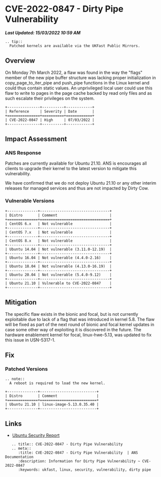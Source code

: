 # CVE-2022-0847 - Dirty Pipe Vulnerability
***Last Updated: 15/03/2022 10:59 AM***

```eval_rst
.. tip::
  Patched kernels are available via the UKFast Public Mirrors.

```

## Overview

On Monday 7th March 2022, a flaw was found in the way the "flags" member of the new pipe buffer structure was lacking proper initialization in copy_page_to_iter_pipe and push_pipe functions in the Linux kernel and could thus contain static values. An unprivileged local user could use this flaw to write to pages in the page cache backed by read only files and as such escalate their privileges on the system.

```eval_rst
+---------------+----------+------------+
| Reference     | Severity | Date       |
+===============+==========+============+
| CVE-2022-0847 | High     | 07/03/2022 |
+---------------+----------+------------+
```

## Impact Assessment

### ANS Response

Patches are currently available for Ubuntu 21.10. ANS is encourages all clients to upgrade their kernel to the latest version to mitigate this vulnerability.

We have confirmed that we do not deploy Ubuntu 21.10 or any other interim releases for managed services and thus are not impacted by Dirty Cow.

### Vulnerable Versions

```eval_rst
+--------------+--------------------------------+
| Distro       | Comment                        |
+==============+================================+
| CentOS 6.x   | Not vulnerable                 |
+--------------+--------------------------------+
| CentOS 7.x   | Not vulnerable                 |
+--------------+--------------------------------+
| CentOS 8.x   | Not vulnerable                 |
+--------------+--------------------------------+
| Ubuntu 14.04 | Not vulnerable (3.11.0-12.19)  |
+--------------+--------------------------------+
| Ubuntu 16.04 | Not vulnerable (4.4.0-2.16)    |
+--------------+--------------------------------+
| Ubuntu 18.04 | Not vulnerable (4.13.0-16.19)  |
+--------------+--------------------------------+
| Ubuntu 20.04 | Not vulnerable (5.4.0-9.12)    |
+--------------+--------------------------------+
| Ubuntu 21.10 | Vulnerable to CVE-2022-0847    |
+--------------+--------------------------------+
```


## Mitigation

The specific flaw exists in the bionic and focal, but is not currently exploitable due to lack of a flag that was introduced in kernel 5.8. The flaw will be fixed as part of the next round of bionic and focal kernel updates in case some other way of exploiting it is discovered in the future. The hardware enablement kernel for focal, linux-hwe-5.13, was updated to fix this issue in USN-5317-1.

## Fix

### Patched Versions

```eval_rst
.. note::
  A reboot is required to load the new kernel.
```

```eval_rst
+--------------+--------------------------+
| Distro       | Comment                  |
+==============+==========================+
| Ubuntu 21.10 | linux-image-5.13.0.35.40 |
+--------------+--------------------------+
```

## Links

* [Ubuntu Security Report](https://ubuntu.com/security/CVE-2022-0847)

```eval_rst
   .. title:: CVE-2022-0847 - Dirty Pipe Vulnerability
   .. meta::
      :title: CVE-2022-0847 - Dirty Pipe Vulnerability  | ANS Documentation
      :description: Information for Dirty Pipe Vulnerability ~ CVE-2022-0847
      :keywords: ukfast, linux, security, vulnerability, dirty pipe
```

